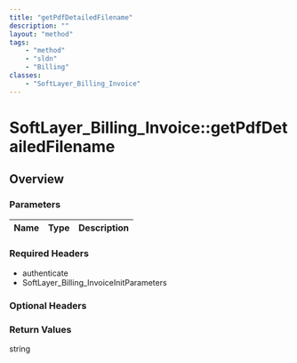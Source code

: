 ```yaml
---
title: "getPdfDetailedFilename"
description: ""
layout: "method"
tags:
    - "method"
    - "sldn"
    - "Billing"
classes:
    - "SoftLayer_Billing_Invoice"
---
```

# SoftLayer_Billing_Invoice::getPdfDetailedFilename
## Overview 


### Parameters 
|Name | Type | Description |
| --- | --- | --- |


### Required Headers
* authenticate
* SoftLayer_Billing_InvoiceInitParameters

### Optional Headers

### Return Values
string

